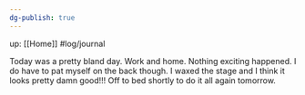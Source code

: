 ```yaml
---
dg-publish: true
---
```

up: [[Home]]
#log/journal 


Today was a pretty bland day. Work and home. Nothing exciting happened. I do have to pat myself on the back though. I waxed the stage and I think it looks pretty damn good!!! Off to bed shortly to do it all again tomorrow. 